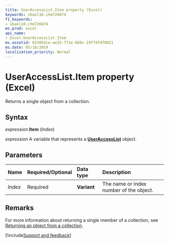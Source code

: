 ```yaml
---
title: UserAccessList.Item property (Excel)
keywords: vbaxl10.chm726074
f1_keywords:
- vbaxl10.chm726074
ms.prod: excel
api_name:
- Excel.UserAccessList.Item
ms.assetid: 03395dce-ae25-771e-688c-19f74fd70921
ms.date: 05/18/2019
localization_priority: Normal
---
```



# UserAccessList.Item property (Excel)

Returns a single object from a collection.


## Syntax

_expression_.**Item** (_Index_)

_expression_ A variable that represents a **[UserAccessList](Excel.UserAccessList.md)** object.


## Parameters

|Name|Required/Optional|Data type|Description|
|:-----|:-----|:-----|:-----|
| _Index_|Required| **Variant**|The name or index number of the object.|

## Remarks

For more information about returning a single member of a collection, see [Returning an object from a collection](../excel/Concepts/Workbooks-and-Worksheets/returning-an-object-from-a-collection-excel.md).




[!include[Support and feedback](~/includes/feedback-boilerplate.md)]